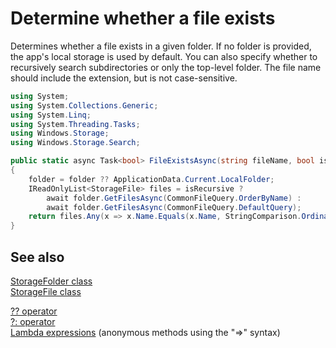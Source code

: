 # Determine whether a file exists

Determines whether a file exists in a given folder. If no folder is provided, the app's local storage
is used by default. You can also specify whether to recursively search subdirectories or 
only the top-level folder. The file name should include the extension, but is not case-sensitive.  

```C#
using System;
using System.Collections.Generic;
using System.Linq;
using System.Threading.Tasks;
using Windows.Storage;
using Windows.Storage.Search;

public static async Task<bool> FileExistsAsync(string fileName, bool isRecursive, StorageFolder folder = null)
{
    folder = folder ?? ApplicationData.Current.LocalFolder;
    IReadOnlyList<StorageFile> files = isRecursive ?
        await folder.GetFilesAsync(CommonFileQuery.OrderByName) :
        await folder.GetFilesAsync(CommonFileQuery.DefaultQuery);
    return files.Any(x => x.Name.Equals(x.Name, StringComparison.OrdinalIgnoreCase)); 
}
```

## See also

[StorageFolder class](https://msdn.microsoft.com/library/windows/apps/windows.storage.storagefolder.aspx)  
[StorageFile class](https://msdn.microsoft.com/library/windows/apps/windows.storage.storagefile.aspx)  

[?? operator](https://msdn.microsoft.com/library/ms173224.aspx)  
[?: operator](https://msdn.microsoft.com/library/ty67wk28.aspx)  
[Lambda expressions](https://msdn.microsoft.com/library/bb397687.aspx) (anonymous methods using the "=>" syntax)  
